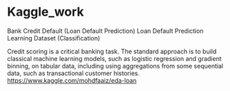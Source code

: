 # Kaggle_work
Bank Credit Default (Loan Default Prediction)
Loan Default Prediction Learning Dataset (Classification)



Credit scoring is a critical banking task. The standard approach is to build classical machine learning models, such as logistic regression and gradient binning, on tabular data, including using aggregations from some sequential data, such as transactional customer histories.
https://www.kaggle.com/mohdfaaiz/eda-loan
